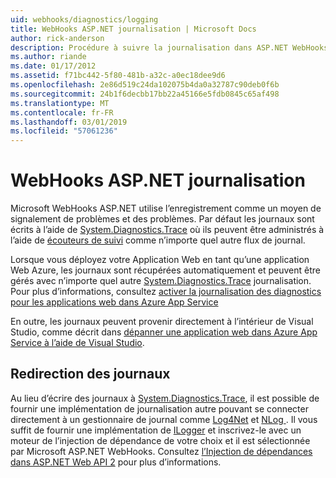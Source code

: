 ```yaml
---
uid: webhooks/diagnostics/logging
title: WebHooks ASP.NET journalisation | Microsoft Docs
author: rick-anderson
description: Procédure à suivre la journalisation dans ASP.NET WebHooks.
ms.author: riande
ms.date: 01/17/2012
ms.assetid: f71bc442-5f80-481b-a32c-a0ec18dee9d6
ms.openlocfilehash: 2e86d519c24da102075b4da0a32787c90deb0f6b
ms.sourcegitcommit: 24b1f6decbb17bb22a45166e5fdb0845c65af498
ms.translationtype: MT
ms.contentlocale: fr-FR
ms.lasthandoff: 03/01/2019
ms.locfileid: "57061236"
---
```

# <a name="aspnet-webhooks-logging"></a>WebHooks ASP.NET journalisation

Microsoft WebHooks ASP.NET utilise l’enregistrement comme un moyen de signalement de problèmes et des problèmes. Par défaut les journaux sont écrits à l’aide de [System.Diagnostics.Trace](https://msdn.microsoft.com/library/system.diagnostics.trace) où ils peuvent être administrés à l’aide de [écouteurs de suivi](https://msdn.microsoft.com/library/system.diagnostics.tracelistener.aspx) comme n’importe quel autre flux de journal.

Lorsque vous déployez votre Application Web en tant qu’une application Web Azure, les journaux sont récupérées automatiquement et peuvent être gérés avec n’importe quel autre [System.Diagnostics.Trace](https://msdn.microsoft.com/library/system.diagnostics.trace) journalisation. Pour plus d’informations, consultez [activer la journalisation des diagnostics pour les applications web dans Azure App Service](https://azure.microsoft.com/documentation/articles/web-sites-enable-diagnostic-log/)

En outre, les journaux peuvent provenir directement à l’intérieur de Visual Studio, comme décrit dans [dépanner une application web dans Azure App Service à l’aide de Visual Studio](https://azure.microsoft.com/documentation/articles/web-sites-dotnet-troubleshoot-visual-studio/#webserverlogs).

## <a name="redirecting-logs"></a>Redirection des journaux

Au lieu d’écrire des journaux à [System.Diagnostics.Trace](https://msdn.microsoft.com/library/system.diagnostics.trace), il est possible de fournir une implémentation de journalisation autre pouvant se connecter directement à un gestionnaire de journal comme [Log4Net](http://logging.apache.org/log4net/) et [NLog ](http://nlog-project.org/). Il vous suffit de fournir une implémentation de [ILogger](https://github.com/aspnet/WebHooks/blob/master/src/Microsoft.AspNet.WebHooks.Common/Diagnostics/ILogger.cs) et inscrivez-le avec un moteur de l’injection de dépendance de votre choix et il est sélectionnée par Microsoft ASP.NET WebHooks. Consultez [l’Injection de dépendances dans ASP.NET Web API 2](https://www.asp.net/web-api/overview/advanced/dependency-injection) pour plus d’informations.
